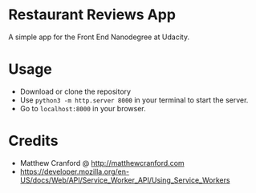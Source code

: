 # Restaurant Reviews App
A simple app for the Front End Nanodegree at Udacity.

# Usage

* Download or clone the repository
* Use `python3 -m http.server 8000` in your terminal to start the server.
* Go to `localhost:8000` in your browser.

# Credits

* Matthew Cranford @ http://matthewcranford.com
* https://developer.mozilla.org/en-US/docs/Web/API/Service_Worker_API/Using_Service_Workers
